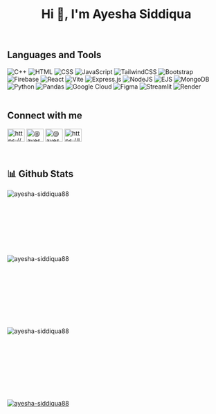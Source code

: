 <h1 align="center">Hi 👋, I'm Ayesha Siddiqua</h1>
<!-- <h4 align="center">I am a undergrad engineering student, specializing in Electronics and Communication Engineering(ECE) with a profound enthusiasm for programming and a keen interest in hardware learning and implementation🦿.</h4>
 -->
<br>
<h2 align="left">Languages and Tools</h2>

![C++](https://img.shields.io/badge/c++-%2300599C.svg?style=for-the-badge&logo=c%2B%2B&logoColor=white)
![HTML](https://img.shields.io/badge/HTML5-E34F26.svg?style=for-the-badge&logo=HTML5&logoColor=white)
![CSS](https://img.shields.io/badge/CSS3-1572B6.svg?style=for-the-badge&logo=CSS3&logoColor=white)
![JavaScript](https://img.shields.io/badge/javascript-%23323330.svg?style=for-the-badge&logo=javascript&logoColor=%23F7DF1E)
![TailwindCSS](https://img.shields.io/badge/Tailwind%20CSS-06B6D4.svg?style=for-the-badge&logo=Tailwind-CSS&logoColor=white)
![Bootstrap](https://img.shields.io/badge/Bootstrap-7952B3.svg?style=for-the-badge&logo=Bootstrap&logoColor=white)
![Firebase](https://img.shields.io/badge/Firebase-FFCA28.svg?style=for-the-badge&logo=Firebase&logoColor=black)
![React](https://img.shields.io/badge/react-%2320232a.svg?style=for-the-badge&logo=react&logoColor=%2361DAFB)
![Vite](https://img.shields.io/badge/vite-%23646CFF.svg?style=for-the-badge&logo=vite&logoColor=white)
![Express.js](https://img.shields.io/badge/express.js-%23404d59.svg?style=for-the-badge&logo=express&logoColor=%2361DAFB)
![NodeJS](https://img.shields.io/badge/node.js-6DA55F?style=for-the-badge&logo=node.js&logoColor=white)
![EJS](https://img.shields.io/badge/EJS-B4CA65.svg?style=for-the-badge&logo=EJS&logoColor=black)
![MongoDB](https://img.shields.io/badge/MongoDB-47A248.svg?style=for-the-badge&logo=MongoDB&logoColor=white)
![Python](https://img.shields.io/badge/python-3670A0?style=for-the-badge&logo=python&logoColor=ffdd54)
![Pandas](https://img.shields.io/badge/pandas-%23150458.svg?style=for-the-badge&logo=pandas&logoColor=white)
![Google Cloud](https://img.shields.io/badge/GoogleCloud-%234285F4.svg?style=for-the-badge&logo=google-cloud&logoColor=white)
![Figma](https://img.shields.io/badge/figma-%23F24E1E.svg?style=for-the-badge&logo=figma&logoColor=white)
![Streamlit](https://img.shields.io/badge/Streamlit-FF4B4B.svg?style=for-the-badge&logo=Streamlit&logoColor=white)
![Render](https://img.shields.io/badge/Render-46E3B7.svg?style=for-the-badge&logo=Render&logoColor=white)
<br>
<br>

<h2 align="left">Connect with me</h2>

<p align="left">
<a href="https://linkedin.com/in/https://www.linkedin.com/in/ayesha-siddiqua-a13624255/" target="blank"><img align="center" src="https://raw.githubusercontent.com/rahuldkjain/github-profile-readme-generator/master/src/images/icons/Social/linked-in-alt.svg" alt="https://www.linkedin.com/in/ayesha-siddiqua-a13624255/" height="30" width="40" /></a>
<a href="https://hashnode.com/@ayeshatechtalk" target="blank"><img align="center" src="https://raw.githubusercontent.com/rahuldkjain/github-profile-readme-generator/master/src/images/icons/Social/hashnode.svg" alt="@ayeshatechtalk" height="30" width="40" /></a>
<a href="https://medium.com/@ayeshasiddiqua.connects" target="blank"><img align="center" src="https://raw.githubusercontent.com/rahuldkjain/github-profile-readme-generator/master/src/images/icons/Social/medium.svg" alt="@ayeshasiddiqua.connects" height="30" width="40" /></a>
<a href="https://www.leetcode.com/https://leetcode.com/ayesha_1803/" target="blank"><img align="center" src="https://raw.githubusercontent.com/rahuldkjain/github-profile-readme-generator/master/src/images/icons/Social/leet-code.svg" alt="https://leetcode.com/ayesha_1803/" height="30" width="40" /></a>
</p>
<br>

<h2>📊 Github Stats</h2>
<p><img align="left" src="https://github-readme-stats.vercel.app/api/top-langs?username=ayesha-siddiqua88&show_icons=true&locale=en&layout=compact" alt="ayesha-siddiqua88" /></p>

<br><br><br><br><br><br><br><br>

<p><img align="left" src="https://github-readme-stats.vercel.app/api?username=ayesha-siddiqua88&show_icons=true&locale=en" alt="ayesha-siddiqua88" /></p>

<br><br><br><br><br><br><br><br><br>
<p><img align="left" src="https://github-readme-streak-stats.herokuapp.com/?user=ayesha-siddiqua88&" alt="ayesha-siddiqua88" /></p>

<br><br><br><br><br><br><br><br><br>
<p><a href="https://github.com/Ayesha-Siddiqua88/github-profile-trophy"><img src="https://github-profile-trophy.vercel.app/?username=ayesha-siddiqua88" alt="ayesha-siddiqua88" /></a> </p>
